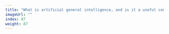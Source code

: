 ```yaml
---
title: "What is artificial general intelligence, and is it a useful concept?"
imageUrl: ""
index: 87
weight: 87
---
```

